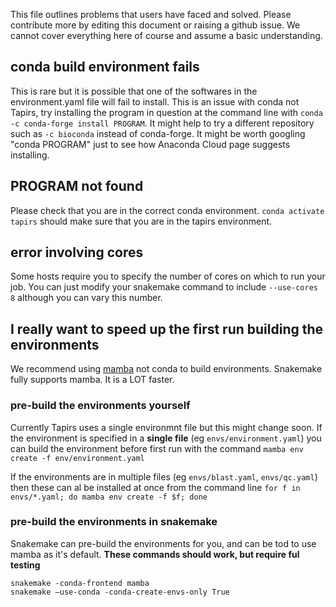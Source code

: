 This file outlines problems that users have faced and solved. Please contribute more by editing this document or raising a github issue. We cannot cover everything here of course and assume a basic understanding.

## conda build environment fails
This is rare but it is possible that one of the softwares in the environment.yaml file will fail to install. This is an issue with conda not Tapirs, try installing the program in question at the command line with `conda -c conda-forge install PROGRAM`. It might help to try a different repository such as `-c bioconda` instead of conda-forge. It might be worth googling "conda PROGRAM" just to see how Anaconda Cloud page suggests installing.

## PROGRAM not found
Please check that you are in the correct conda environment. `conda activate tapirs` should make sure that you are in the tapirs environment.

## error involving cores
Some hosts require you to specify the number of cores on which to run your job. You can just modify your snakemake command to include `--use-cores 8` although you can vary this number.

## I really want to speed up the first run building the environments
We recommend using [mamba](https://github.com/mamba-org/mamba) not conda to build environments. Snakemake fully supports mamba. It is a LOT faster.

### pre-build the environments yourself
Currently Tapirs uses a single environmnt file but this might change soon. If the environment is specified in a **single file** (eg `envs/environment.yaml`) you can build the environment before first run with the command `mamba env create -f env/environment.yaml`

If the environments are in multiple files (eg `envs/blast.yaml`, `envs/qc.yaml`) then these can al be installed at once from the command line `for f in envs/*.yaml; do mamba env create -f $f; done`

### pre-build the environments in snakemake
Snakemake can pre-build the environments for you, and can be tod to use mamba as it's default. **These commands should work, but require ful testing**

```
snakemake -conda-frontend mamba
snakemake –use-conda -conda-create-envs-only True
```